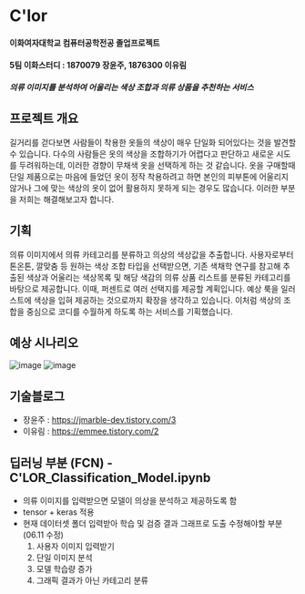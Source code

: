 # C'lor
#### 이화여자대학교 컴퓨터공학전공 졸업프로젝트
#### 5팀 이화스터디 : 1870079 장윤주, 1876300 이유림
___의류 이미지를 분석하여 어울리는 색상 조합과 의류 상품을 추천하는 서비스___

## 프로젝트 개요
길거리를 걷다보면 사람들이 착용한 옷들의 색상이 매우 단일화 되어있다는 것을 발견할 수 있습니다. 다수의 사람들은 옷의 색상을 조합하기가 어렵다고 판단하고 새로운 시도를 두려워하는데, 이러한 경향이 무채색 옷을 선택하게 하는 것 같습니다. 옷을 구매할때 단일 제품으로는 마음에 들었던 옷이 정작 착용하려고 하면 본인의 피부톤에 어울리지 않거나 그에 맞는 색상의 옷이 없어 활용하지 못하게 되는 경우도 많습니다. 이러한 부분을 저희는 해결해보고자 합니다.							
	
## 기획
의류 이미지에서 의류 카테고리를 분류하고 의상의 색상값을 추출합니다. 사용자로부터 톤온톤, 깔맞춤 등 원하는 색상 조합 타입을 선택받으면, 기존 색채학 연구를 참고해 추출된 색상과 어울리는 색상목록 및 해당 색감의 의류 상품 리스트를 분류된 카테고리를 바탕으로 제공합니다. 이때, 퍼센트로 여러 선택지를 제공할 계획입니다. 예상 룩을 일러스트에 색상을 입혀 제공하는 것으로까지 확장을 생각하고 있습니다. 이처럼 색상의 조합을 중심으로 코디를 수월하게 하도록 하는 서비스를 기획했습니다. 							

## 예상 시나리오
![image](https://user-images.githubusercontent.com/68594937/121635989-306f5180-cac2-11eb-8bfc-f93dc987b63c.png)
![image](https://user-images.githubusercontent.com/68594937/121636650-2c8fff00-cac3-11eb-89de-f21d68a55763.png)

## 기술블로그
- 장윤주 : https://jmarble-dev.tistory.com/3
- 이유림 : https://emmee.tistory.com/2

## 딥러닝 부분 (FCN)   -  C'LOR_Classification_Model.ipynb
- 의류 이미지를 입력받으면 모델이 의상을 분석하고 제공하도록 함
- tensor + keras 적용
- 현재 데이터셋 폴더 입력받아 학습 및 검증 결과 그래프로 도출
수정해야할 부분(06.11 수정)
  1. 사용자 이미지 입력받기
  2. 단일 이미지 분석
  3. 모델 학습량 증가
  4. 그래픽 결과가 아닌 카테고리 분류

